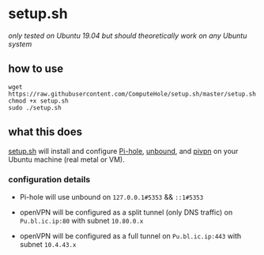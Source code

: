 # setup.sh

*only tested on Ubuntu 19.04 but should theoretically work on any Ubuntu system*

## how to use

```
wget https://raw.githubusercontent.com/ComputeHole/setup.sh/master/setup.sh
chmod +x setup.sh
sudo ./setup.sh
```

## what this does

[setup.sh](setup.sh) will install and configure [Pi-hole](https://pi-hole.net), [unbound](https://nlnetlabs.nl/projects/unbound/about/), and [pivpn](https://pivpn.io) on your Ubuntu machine (real metal or VM).

### configuration details

 * Pi-hole will use unbound on ```127.0.0.1#5353``` && ```::1#5353```
 
 * openVPN will be configured as a split tunnel (only DNS traffic) on ```Pu.bl.ic.ip:80``` with subnet ```10.80.0.x```
 
 * openVPN will be configured as a full tunnel on ```Pu.bl.ic.ip:443``` with subnet ```10.4.43.x```
